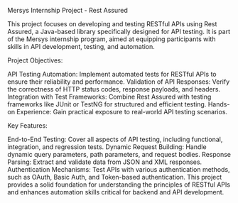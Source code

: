 Mersys Internship Project - Rest Assured

This project focuses on developing and testing RESTful APIs using Rest Assured, a Java-based library specifically designed for API testing. It is part of the Mersys internship program, aimed at equipping participants with skills in API development, testing, and automation.

Project Objectives:


API Testing Automation: Implement automated tests for RESTful APIs to ensure their reliability and performance.
Validation of API Responses: Verify the correctness of HTTP status codes, response payloads, and headers.
Integration with Test Frameworks: Combine Rest Assured with testing frameworks like JUnit or TestNG for structured and efficient testing.
Hands-on Experience: Gain practical exposure to real-world API testing scenarios.

Key Features:

End-to-End Testing: Cover all aspects of API testing, including functional, integration, and regression tests.
Dynamic Request Building: Handle dynamic query parameters, path parameters, and request bodies.
Response Parsing: Extract and validate data from JSON and XML responses.
Authentication Mechanisms: Test APIs with various authentication methods, such as OAuth, Basic Auth, and Token-based authentication.
This project provides a solid foundation for understanding the principles of RESTful APIs and enhances automation skills critical for backend and API development.
